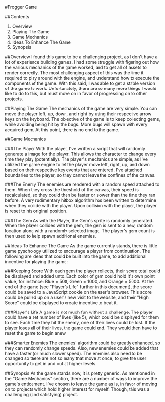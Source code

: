 #Frogger Game

##Contents

1. Overview
2. Playing The Game
3. Game Mechanics
4. Ideas To Enhance The Game
5. Synopsis

##Overview
I found this game to be a challenging project, as I don't have a lot of experience building games. I had some struggle with figuring out how the various mechanics of the game worked, and to get all of assets to render correctly. The most challenging aspect of this was the time it required to play around with the engine, and understand how to execute the components of the game. With this said, I was able to get a stable version of the game to work. Unfortunately, there are so many more things I would like to do to this, but must move on in favor of progressing on to other projects.

##Playing The Game
The mechanics of the game are very simple. You can move the player left, up, down, and right by using their respective arrow keys on the keyboard. The objective of the game is to keep collecting gems, while avoiding being hit by the bugs. More bugs will spawn with every acquired gem. At this point, there is no end to the game.

##Game Mechanics

###The Player
With the player, I've written a script that will randomly generate a image for the player. This allows the character to change every time they play (potentially). The player's mechanics are simple, as I've utilized the game engine to let the player move left, right, up, and down based on their respective key events that are entered. I've attached boundaries to the player, so they cannot leave the confines of the canvas.

###The Enemy
The enemies are rendered with a random speed attached to them. When they cross the threshold of the canvas, their speed is recalculated, so they could then be faster or slower than the time they ran before. A very rudimentary hitbox algorithm has been written to determine when they collide with the player. Upon collision with the player, the player is reset to his original position.

###The Gem
As with the Player, the Gem's sprite is randomly generated. When the player collides with the gem, the gem is sent to a new, random location along with a randomly selected image. The player's gem count is then used to help spawn additional enemies.

##Ideas To Enhance The Game
As the game currently stands, there is little game pyschology utilized to encourage a player from continuation. The following are ideas that could be built into the game, to add additional incentive for playing the game:

###Keeping Score
With each gem the player collects, their score total could be displayed and added unto. Each color of gem could hold it's own point value, for instance: Blue = 500, Green = 1000, and Orange = 5000. At the end of the game (see "Player's Life" further in this document), the score could be saved to a JavaScript cookie on the user's browser. This score could be pulled up on a user's new visit to the website, and their "High Score" could be displayed to create incentive to beat it.

###Player's Life
A game is not much fun without a challenge. The player could have a set number of lives (like 5), which could be displayed for them to see. Each time they hit the enemy, one of their lives could be lost. If the player loses all of their lives, the game could end. They would then have to reset the game to begin anew

###Smarter Enemies
The enemies' algorithm could be greatly enhanced, so they can randomly change speeds. Also, new enemies could be added that have a faster (or much slower speed). The enemies also need to be changed so there are not so many that move at once, to give the user opportunity to get in and out at higher levels.

##Synopsis
As the game stands now, it is pretty generic. As mentioned in the "Game Mechanics" section, there are a number of ways to improve the game's enticement. I've chosen to leave the game as is, in favor of moving on to projects which hold higher interest for myself. Though, this was a challenging (and satisfying) project.